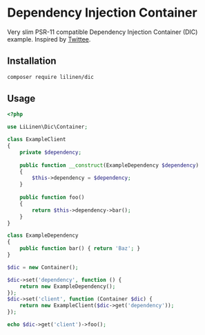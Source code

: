 # Dependency Injection Container

Very slim PSR-11 compatible Dependency Injection Container (DIC) example. 
Inspired by [Twittee](http://www.twittee.org/).

## Installation

```bash
composer require lilinen/dic
```

## Usage

```php
<?php

use LiLinen\Dic\Container;

class ExampleClient
{
    private $dependency;
    
    public function __construct(ExampleDependency $dependency) 
    {
        $this->dependency = $dependency;
    }
    
    public function foo()
    {
        return $this->dependency->bar();
    }
}

class ExampleDependency
{
    public function bar() { return 'Baz'; }
}

$dic = new Container();

$dic->set('dependency', function () {
    return new ExampleDependency();
});
$dic->set('client', function (Container $dic) {
    return new ExampleClient($dic->get('dependency'));
});

echo $dic->get('client')->foo();
```